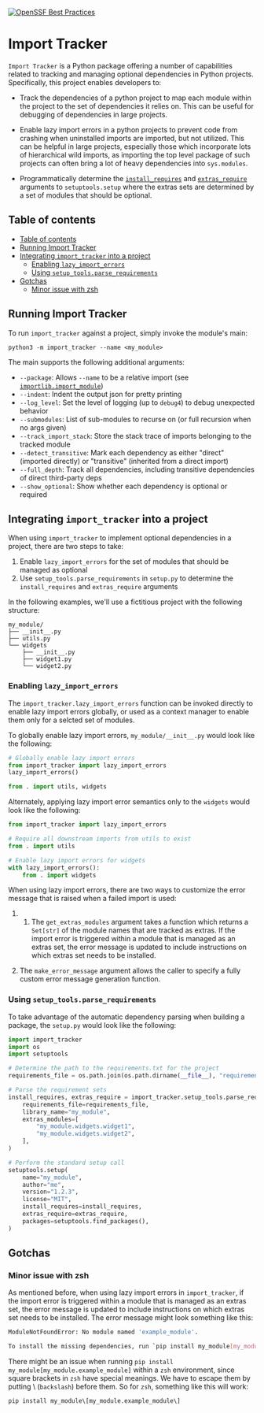 [![OpenSSF Best Practices](https://bestpractices.coreinfrastructure.org/projects/6907/badge)](https://bestpractices.coreinfrastructure.org/projects/6907)

# Import Tracker

`Import Tracker` is a Python package offering a number of capabilities related to tracking and managing optional dependencies in Python projects. Specifically, this project enables developers to:

-   Track the dependencies of a python project to map each module within the project to the set of dependencies it relies on. This can be useful for debugging of dependencies in large projects.

-   Enable lazy import errors in a python projects to prevent code from crashing when uninstalled imports are imported, but not utilized. This can be helpful in large projects, especially those which incorporate lots of hierarchical wild imports, as importing the top level package of such projects can often bring a lot of heavy dependencies into `sys.modules`.

-   Programmatically determine the [`install_requires`](https://setuptools.pypa.io/en/latest/userguide/dependency_management.html#declaring-required-dependency) and [`extras_require`](https://setuptools.pypa.io/en/latest/userguide/dependency_management.html#optional-dependencies) arguments to `setuptools.setup` where the extras sets are determined by a set of modules that should be optional.

## Table of contents

<!-- @import "[TOC]" {cmd="toc" depthFrom=2 depthTo=6 orderedList=false} -->

<!-- code_chunk_output -->

-   [Table of contents](#table-of-contents)
-   [Running Import Tracker](#running-import-tracker)
-   [Integrating `import_tracker` into a project](#integrating-import_tracker-into-a-project)
    -   [Enabling `lazy_import_errors`](#enabling-lazy_import_errors)
    -   [Using `setup_tools.parse_requirements`](#using-setup_toolsparse_requirements)
-   [Gotchas](#gotchas)
    -   [Minor issue with zsh](#minor-issue-with-zsh)

<!-- /code_chunk_output -->

## Running Import Tracker

To run `import_tracker` against a project, simply invoke the module's main:

```
python3 -m import_tracker --name <my_module>
```

The main supports the following additional arguments:

-   `--package`: Allows `--name` to be a relative import (see [`importlib.import_module`](https://docs.python.org/3/library/importlib.html#importlib.import_module))
-   `--indent`: Indent the output json for pretty printing
-   `--log_level`: Set the level of logging (up to `debug4`) to debug unexpected behavior
-   `--submodules`: List of sub-modules to recurse on (or full recursion when no args given)
-   `--track_import_stack`: Store the stack trace of imports belonging to the tracked module
-   `--detect_transitive`: Mark each dependency as either "direct" (imported directly) or "transitive" (inherited from a direct import)
-   `--full_depth`: Track all dependencies, including transitive dependencies of direct third-party deps
-   `--show_optional`: Show whether each dependency is optional or required

## Integrating `import_tracker` into a project

When using `import_tracker` to implement optional dependencies in a project, there are two steps to take:

1. Enable `lazy_import_errors` for the set of modules that should be managed as optional
2. Use `setup_tools.parse_requirements` in `setup.py` to determine the `install_requires` and `extras_require` arguments

In the following examples, we'll use a fictitious project with the following structure:

```
my_module/
├── __init__.py
├── utils.py
└── widgets
    ├── __init__.py
    ├── widget1.py
    └── widget2.py
```

### Enabling `lazy_import_errors`

The `import_tracker.lazy_import_errors` function can be invoked directly to enable lazy import errors globally, or used as a context manager to enable them only for a selcted set of modules.

To globally enable lazy import errors, `my_module/__init__.py` would look like the following:

```py
# Globally enable lazy import errors
from import_tracker import lazy_import_errors
lazy_import_errors()

from . import utils, widgets
```

Alternately, applying lazy import error semantics only to the `widgets` would look like the following:

```py
from import_tracker import lazy_import_errors

# Require all downstream imports from utils to exist
from . import utils

# Enable lazy import errors for widgets
with lazy_import_errors():
    from . import widgets
```

When using lazy import errors, there are two ways to customize the error message that is raised when a failed import is used:

1.  1. The `get_extras_modules` argument takes a function which returns a `Set[str]` of the module names that are tracked as extras. If the import error is triggered within a module that is managed as an extras set, the error message is updated to include instructions on which extras set needs to be installed.

2.  The `make_error_message` argument allows the caller to specify a fully custom error message generation function.

### Using `setup_tools.parse_requirements`

To take advantage of the automatic dependency parsing when building a package, the `setup.py` would look like the following:

```py
import import_tracker
import os
import setuptools

# Determine the path to the requirements.txt for the project
requirements_file = os.path.join(os.path.dirname(__file__), "requirements.txt")

# Parse the requirement sets
install_requires, extras_require = import_tracker.setup_tools.parse_requirements(
    requirements_file=requirements_file,
    library_name="my_module",
    extras_modules=[
        "my_module.widgets.widget1",
        "my_module.widgets.widget2",
    ],
)

# Perform the standard setup call
setuptools.setup(
    name="my_module",
    author="me",
    version="1.2.3",
    license="MIT",
    install_requires=install_requires,
    extras_require=extras_require,
    packages=setuptools.find_packages(),
)
```

## Gotchas

### Minor issue with zsh

As mentioned before, when using lazy import errors in `import_tracker`, if the import error is triggered within a module that is managed as an extras set, the error message is updated to include instructions on which extras set needs to be installed. The error message might look something like this:

```bash
ModuleNotFoundError: No module named 'example_module'.

To install the missing dependencies, run `pip install my_module[my_module.example_module]`

```

There might be an issue when running `pip install my_module[my_module.example_module]` within a `zsh` environment, since square brackets in `zsh` have special meanings. We have to escape them by putting \ (`backslash`) before them. So for `zsh`, something like this will work:

```
pip install my_module\[my_module.example_module\]
```
